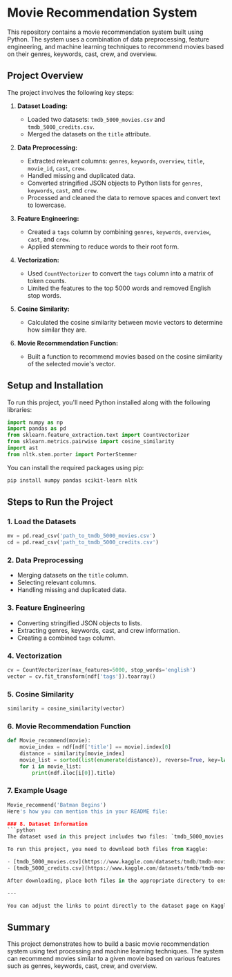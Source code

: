 # Movie Recommendation System


This repository contains a movie recommendation system built using Python. The system uses a combination of data preprocessing, feature engineering, and machine learning techniques to recommend movies based on their genres, keywords, cast, crew, and overview.

## Project Overview

The project involves the following key steps:

1. **Dataset Loading:**
   - Loaded two datasets: `tmdb_5000_movies.csv` and `tmdb_5000_credits.csv`.
   - Merged the datasets on the `title` attribute.

2. **Data Preprocessing:**
   - Extracted relevant columns: `genres`, `keywords`, `overview`, `title`, `movie_id`, `cast`, `crew`.
   - Handled missing and duplicated data.
   - Converted stringified JSON objects to Python lists for `genres`, `keywords`, `cast`, and `crew`.
   - Processed and cleaned the data to remove spaces and convert text to lowercase.

3. **Feature Engineering:**
   - Created a `tags` column by combining `genres`, `keywords`, `overview`, `cast`, and `crew`.
   - Applied stemming to reduce words to their root form.

4. **Vectorization:**
   - Used `CountVectorizer` to convert the `tags` column into a matrix of token counts.
   - Limited the features to the top 5000 words and removed English stop words.

5. **Cosine Similarity:**
   - Calculated the cosine similarity between movie vectors to determine how similar they are.

6. **Movie Recommendation Function:**
   - Built a function to recommend movies based on the cosine similarity of the selected movie's vector.

## Setup and Installation

To run this project, you'll need Python installed along with the following libraries:

```python
import numpy as np
import pandas as pd
from sklearn.feature_extraction.text import CountVectorizer
from sklearn.metrics.pairwise import cosine_similarity
import ast
from nltk.stem.porter import PorterStemmer
```

You can install the required packages using pip:

```bash
pip install numpy pandas scikit-learn nltk
```

## Steps to Run the Project

### 1. Load the Datasets
```python
mv = pd.read_csv('path_to_tmdb_5000_movies.csv')
cd = pd.read_csv('path_to_tmdb_5000_credits.csv')
```

### 2. Data Preprocessing
- Merging datasets on the `title` column.
- Selecting relevant columns.
- Handling missing and duplicated data.

### 3. Feature Engineering
- Converting stringified JSON objects to lists.
- Extracting genres, keywords, cast, and crew information.
- Creating a combined `tags` column.

### 4. Vectorization
```python
cv = CountVectorizer(max_features=5000, stop_words='english')
vector = cv.fit_transform(ndf['tags']).toarray()
```

### 5. Cosine Similarity
```python
similarity = cosine_similarity(vector)
```

### 6. Movie Recommendation Function
```python
def Movie_recommend(movie):
    movie_index = ndf[ndf['title'] == movie].index[0]
    distance = similarity[movie_index]
    movie_list = sorted(list(enumerate(distance)), reverse=True, key=lambda x: x[1])[1:11]
    for i in movie_list:
        print(ndf.iloc[i[0]].title)
```

### 7. Example Usage
```python
Movie_recommend('Batman Begins')
Here's how you can mention this in your README file:

### 8. Dataset Information
```python
The dataset used in this project includes two files: `tmdb_5000_movies.csv` and `tmdb_5000_credits.csv`. Due to the size limitations on GitHub, the `tmdb_5000_credits.csv` file has not been uploaded. 

To run this project, you need to download both files from Kaggle:

- [tmdb_5000_movies.csv](https://www.kaggle.com/datasets/tmdb/tmdb-movie-metadata)
- [tmdb_5000_credits.csv](https://www.kaggle.com/datasets/tmdb/tmdb-movie-metadata)

After downloading, place both files in the appropriate directory to ensure the code functions correctly.

---

You can adjust the links to point directly to the dataset page on Kaggle if needed.
```

## Summary

This project demonstrates how to build a basic movie recommendation system using text processing and machine learning techniques. The system can recommend movies similar to a given movie based on various features such as genres, keywords, cast, crew, and overview.
